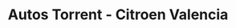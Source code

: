 ---
title: "Autos Torrent - Citroen Valencia"
url: /torrent/autos-torrent-citroen-valencia/
shop: Autohaus
---